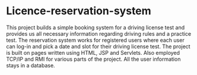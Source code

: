 # Licence-reservation-system
This project builds a simple booking system for a driving license test and provides us all necessary information regarding driving rules and a practice test. The reservation system works for registered users where each user can log-in and pick a date and slot for their driving license test. The project is built on pages written using HTML, JSP and Servlets. Also employed TCP/IP and RMI for various parts of the project. All the user information stays in a database.
